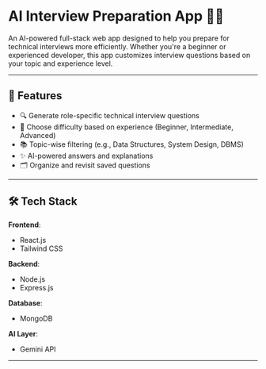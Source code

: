 # AI Interview Preparation App 🤖🎯

An AI-powered full-stack web app designed to help you prepare for technical interviews more efficiently. Whether you're a beginner or experienced developer, this app customizes interview questions based on your topic and experience level.

---

## 🚀 Features

- 🔍 Generate role-specific technical interview questions
- 🧠 Choose difficulty based on experience (Beginner, Intermediate, Advanced)
- 📚 Topic-wise filtering (e.g., Data Structures, System Design, DBMS)
- ✨ AI-powered answers and explanations
- 🗂️ Organize and revisit saved questions
---

## 🛠 Tech Stack

**Frontend**:
- React.js
- Tailwind CSS

**Backend**:
- Node.js
- Express.js

**Database**:
- MongoDB

**AI Layer**:
- Gemini API 

---
